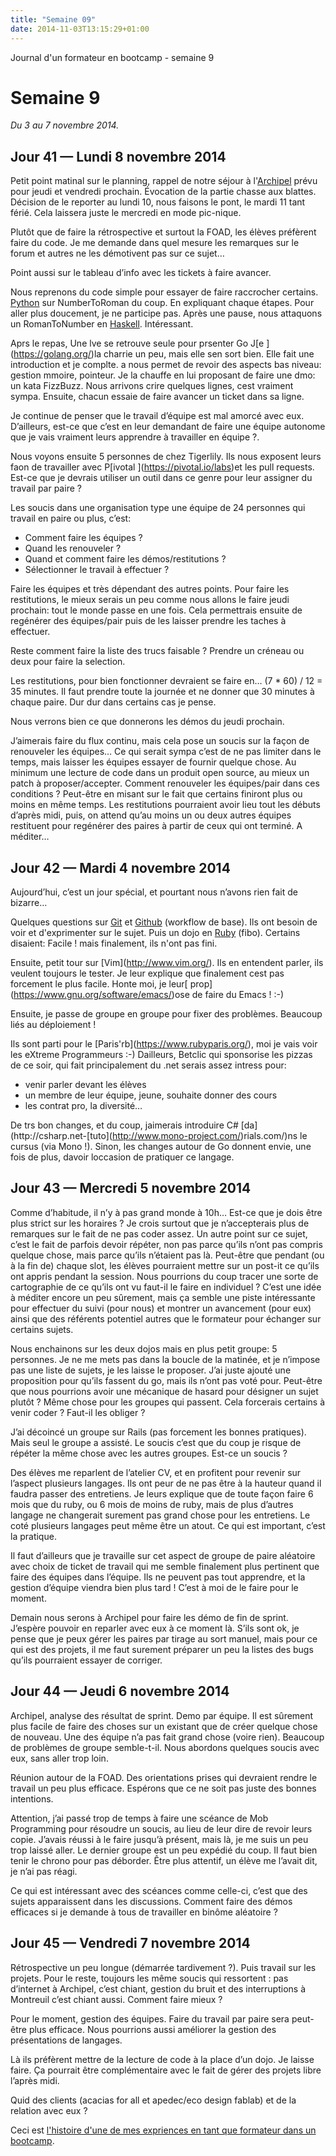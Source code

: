 ```yaml
---
title: "Semaine 09"
date: 2014-11-03T13:15:29+01:00
---
```


Journal d'un formateur en bootcamp - semaine 9

Semaine 9
=========

*Du 3 au 7 novembre 2014.*

Jour 41 — Lundi 8 novembre 2014
-------------------------------

Petit point matinal sur le planning, rappel de notre séjour à
l'[Archipel](http://www.larchipel.paris/larchipel/aurore/) prévu pour
jeudi et vendredi prochain. Évocation de la partie chasse aux blattes.
Décision de le reporter au lundi 10, nous faisons le pont, le mardi 11
tant férié. Cela laissera juste le mercredi en mode pic-nique.

Plutôt que de faire la rétrospective et surtout la FOAD, les élèves
préfèrent faire du code. Je me demande dans quel mesure les remarques
sur le forum et autres ne les démotivent pas sur ce sujet…

Point aussi sur le tableau d’info avec les tickets à faire avancer.

Nous reprenons du code simple pour essayer de faire raccrocher certains.
[Python](http://www.python.org) sur NumberToRoman du coup. En expliquant
chaque étapes. Pour aller plus doucement, je ne participe pas. Après une
pause, nous attaquons un RomanToNumber en
[Haskell](https://www.haskell.org/). Intéressant.

Aprs le repas, Une lve se retrouve seule pour prsenter Go J\[e
\](https://golang.org/)la charrie un peu, mais elle sen sort bien. Elle
fait une introduction et je complte. a nous permet de revoir des aspects
bas niveau: gestion mmoire, pointeur. Je la chauffe en lui proposant de
faire une dmo: un kata FizzBuzz. Nous arrivons crire quelques lignes,
cest vraiment sympa. Ensuite, chacun essaie de faire avancer un ticket
dans sa ligne.

Je continue de penser que le travail d’équipe est mal amorcé avec eux.
D’ailleurs, est-ce que c’est en leur demandant de faire une équipe
autonome que je vais vraiment leurs apprendre à travailler en équipe ?.

Nous voyons ensuite 5 personnes de chez Tigerlily. Ils nous exposent
leurs faon de travailler avec P\[ivotal \](https://pivotal.io/labs)et
les pull requests. Est-ce que je devrais utiliser un outil dans ce genre
pour leur assigner du travail par paire ?

Les soucis dans une organisation type une équipe de 24 personnes qui
travail en paire ou plus, c’est:

-   Comment faire les équipes ?
-   Quand les renouveler ?
-   Quand et comment faire les démos/restitutions ?
-   Sélectionner le travail à effectuer ?

Faire les équipes et très dépendant des autres points. Pour faire les
restitutions, le mieux serais un peu comme nous allons le faire jeudi
prochain: tout le monde passe en une fois. Cela permettrais ensuite de
regénérer des équipes/pair puis de les laisser prendre les taches à
effectuer.

Reste comment faire la liste des trucs faisable ? Prendre un créneau ou
deux pour faire la selection.

Les restitutions, pour bien fonctionner devraient se faire en… (7 \* 60)
/ 12 = 35 minutes. Il faut prendre toute la journée et ne donner que 30
minutes à chaque paire. Dur dur dans certains cas je pense.

Nous verrons bien ce que donnerons les démos du jeudi prochain.

J’aimerais faire du flux continu, mais cela pose un soucis sur la façon
de renouveler les équipes… Ce qui serait sympa c’est de ne pas limiter
dans le temps, mais laisser les équipes essayer de fournir quelque
chose. Au minimum une lecture de code dans un produit open source, au
mieux un patch à proposer/accepter. Comment renouveler les équipes/pair
dans ces conditions ? Peut-être en misant sur le fait que certains
finiront plus ou moins en même temps. Les restitutions pourraient avoir
lieu tout les débuts d’après midi, puis, on attend qu’au moins un ou
deux autres équipes restituent pour regénérer des paires à partir de
ceux qui ont terminé. A méditer…

Jour 42 — Mardi 4 novembre 2014
-------------------------------

Aujourd’hui, c’est un jour spécial, et pourtant nous n’avons rien fait
de bizarre…

Quelques questions sur [Git](https://git-scm.com/) et
[Github](https://github.com) (workflow de base). Ils ont besoin de voir
et d'exprimenter sur le sujet. Puis un dojo en
[Ruby](https://ruby-lang.org) (fibo). Certains disaient: Facile ! mais
finalement, ils n'ont pas fini.

Ensuite, petit tour sur \[Vim\](http://www.vim.org/). Ils en entendent
parler, ils veulent toujours le tester. Je leur explique que finalement
cest pas forcement le plus facile. Honte moi, je leur\[
prop\](https://www.gnu.org/software/emacs/)ose de faire du Emacs ! :-)

Ensuite, je passe de groupe en groupe pour fixer des problèmes. Beaucoup
liés au déploiement !

Ils sont parti pour le \[Paris'rb\](https://www.rubyparis.org/), moi je
vais voir les eXtreme Programmeurs :-) Dailleurs, Betclic qui sponsorise
les pizzas de ce soir, qui fait principalement du .net serais assez
intress pour:

-   venir parler devant les élèves
-   un membre de leur équipe, jeune, souhaite donner des cours
-   les contrat pro, la diversité…

De trs bon changes, et du coup, jaimerais introduire C\#
\[da\](http://csharp.net-\[tuto\](http://www.mono-project.com/)rials.com/)ns
le cursus (via Mono !). Sinon, les changes autour de Go donnent envie,
une fois de plus, davoir loccasion de pratiquer ce langage.

Jour 43 — Mercredi 5 novembre 2014
----------------------------------

Comme d’habitude, il n’y à pas grand monde à 10h… Est-ce que je dois
être plus strict sur les horaires ? Je crois surtout que je
n’accepterais plus de remarques sur le fait de ne pas coder assez. Un
autre point sur ce sujet, c’est le fait de parfois devoir répéter, non
pas parce qu’ils n’ont pas compris quelque chose, mais parce qu’ils
n’étaient pas là. Peut-être que pendant (ou à la fin de) chaque slot,
les élèves pourraient mettre sur un post-it ce qu’ils ont appris pendant
la session. Nous pourrions du coup tracer une sorte de cartographie de
ce qu’ils ont vu faut-il le faire en individuel ? C’est une idée à
méditer encore un peu sûrement, mais ça semble une piste intéressante
pour effectuer du suivi (pour nous) et montrer un avancement (pour eux)
ainsi que des référents potentiel autres que le formateur pour échanger
sur certains sujets.

Nous enchainons sur les deux dojos mais en plus petit groupe: 5
personnes. Je ne me mets pas dans la boucle de la matinée, et je
n’impose pas une liste de sujets, je les laisse le proposer. J’ai juste
ajouté une proposition pour qu’ils fassent du go, mais ils n’ont pas
voté pour. Peut-être que nous pourrions avoir une mécanique de hasard
pour désigner un sujet plutôt ? Même chose pour les groupes qui passent.
Cela forcerais certains à venir coder ? Faut-il les obliger ?

J’ai décoincé un groupe sur Rails (pas forcement les bonnes pratiques).
Mais seul le groupe a assisté. Le soucis c’est que du coup je risque de
répéter la même chose avec les autres groupes. Est-ce un soucis ?

Des élèves me reparlent de l’atelier CV, et en profitent pour revenir
sur l’aspect plusieurs langages. Ils ont peur de ne pas être à la
hauteur quand il faudra passer des entretiens. Je leurs explique que de
toute façon faire 6 mois que du ruby, ou 6 mois de moins de ruby, mais
de plus d’autres langage ne changerait surement pas grand chose pour les
entretiens. Le coté plusieurs langages peut même être un atout. Ce qui
est important, c’est la pratique.

Il faut d’ailleurs que je travaille sur cet aspect de groupe de paire
aléatoire avec choix de ticket de travail qui me semble finalement plus
pertinent que faire des équipes dans l’équipe. Ils ne peuvent pas tout
apprendre, et la gestion d’équipe viendra bien plus tard ! C’est à moi
de le faire pour le moment.

Demain nous serons à Archipel pour faire les démo de fin de sprint.
J’espère pouvoir en reparler avec eux à ce moment là. S’ils sont ok, je
pense que je peux gérer les paires par tirage au sort manuel, mais pour
ce qui est des projets, il me faut surement préparer un peu la listes
des bugs qu’ils pourraient essayer de corriger.

Jour 44 — Jeudi 6 novembre 2014
-------------------------------

Archipel, analyse des résultat de sprint. Demo par équipe. Il est
sûrement plus facile de faire des choses sur un existant que de créer
quelque chose de nouveau. Une des équipe n’a pas fait grand chose (voire
rien). Beaucoup de problèmes de groupe semble-t-il. Nous abordons
quelques soucis avec eux, sans aller trop loin.

Réunion autour de la FOAD. Des orientations prises qui devraient rendre
le travail un peu plus efficace. Espérons que ce ne soit pas juste des
bonnes intentions.

Attention, j’ai passé trop de temps à faire une scéance de Mob
Programming pour résoudre un soucis, au lieu de leur dire de revoir
leurs copie. J’avais réussi à le faire jusqu’à présent, mais là, je me
suis un peu trop laissé aller. Le dernier groupe est un peu expédié du
coup. Il faut bien tenir le chrono pour pas déborder. Être plus
attentif, un élève me l’avait dit, je n’ai pas réagi.

Ce qui est intéressant avec des scéances comme celle-ci, c’est que des
sujets apparaissent dans les discussions. Comment faire des démos
efficaces si je demande à tous de travailler en binôme aléatoire ?

Jour 45 — Vendredi 7 novembre 2014
----------------------------------

Rétrospective un peu longue (démarrée tardivement ?). Puis travail sur
les projets. Pour le reste, toujours les même soucis qui ressortent :
pas d’internet à Archipel, c’est chiant, gestion du bruit et des
interruptions à Montreuil c’est chiant aussi. Comment faire mieux ?

Pour le moment, gestion des équipes. Faire du travail par paire sera
peut-être plus efficace. Nous pourrions aussi améliorer la gestion des
présentations de langages.

Là ils préfèrent mettre de la lecture de code à la place d’un dojo. Je
laisse faire. Ça pourrait être complémentaire avec le fait de gérer des
projets libre l’après midi.

Quid des clients (acacias for all et apedec/eco design fablab) et de la
relation avec eux ?

Ceci est [l'histoire d'une de mes expriences en tant que formateur dans
un bootcamp](https://yaf.github.io/journal-d-un-formateur-en-2015/).
